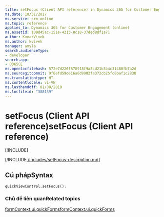 ```yaml
---
title: setFocus (Client API reference) in Dynamics 365 for Customer Engagement| MicrosoftDocs
ms.date: 10/31/2017
ms.service: crm-online
ms.topic: reference
applies_to: Dynamics 365 for Customer Engagement (online)
ms.assetid: 109d45ac-151e-4213-8c18-37ded8df1a71
author: KumarVivek
ms.author: kvivek
manager: amyla
search.audienceType:
- developer
search.app:
- D365CE
ms.openlocfilehash: 572e7d226f878918f9a5cd21b3b4c31480fb7a2d
ms.sourcegitcommit: 9f0efd59de16a6d9902fa372cb25fc0baf1c2838
ms.translationtype: HT
ms.contentlocale: vi-VN
ms.lasthandoff: 01/08/2019
ms.locfileid: "388139"
---
```

# <a name="setfocus-client-api-reference"></a><span data-ttu-id="f1f9c-102">setFocus (Client API reference)</span><span class="sxs-lookup"><span data-stu-id="f1f9c-102">setFocus (Client API reference)</span></span>

[!INCLUDE[](../../../../includes/cc_applies_to_update_9_0_0.md)]

[!INCLUDE[./includes/setFocus-description.md](./includes/setFocus-description.md)]

## <a name="syntax"></a><span data-ttu-id="f1f9c-103">Cú pháp</span><span class="sxs-lookup"><span data-stu-id="f1f9c-103">Syntax</span></span>

`quickViewControl.setFocus();`

### <a name="related-topics"></a><span data-ttu-id="f1f9c-104">Chủ đề liên quan</span><span class="sxs-lookup"><span data-stu-id="f1f9c-104">Related topics</span></span>

[<span data-ttu-id="f1f9c-105">formContext.ui.quickForms</span><span class="sxs-lookup"><span data-stu-id="f1f9c-105">formContext.ui.quickForms</span></span>](../formContext-ui-quickForms.md)



